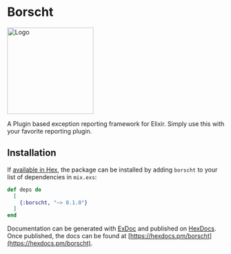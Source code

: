 # Borscht

<img src="https://cdn.rawgit.com/BlueHotDog/borscht/13b13c94/assets/logo.png" alt="Logo" width=200px/>

A Plugin based exception reporting framework for Elixir.
Simply use this with your favorite reporting plugin.

## Installation

If [available in Hex](https://hex.pm/docs/publish), the package can be installed
by adding `borscht` to your list of dependencies in `mix.exs`:

```elixir
def deps do
  [
    {:borscht, "~> 0.1.0"}
  ]
end
```

Documentation can be generated with [ExDoc](https://github.com/elixir-lang/ex_doc)
and published on [HexDocs](https://hexdocs.pm). Once published, the docs can
be found at [https://hexdocs.pm/borscht](https://hexdocs.pm/borscht).

